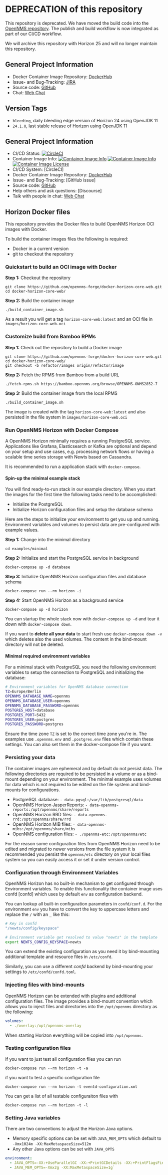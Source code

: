# DEPRECATION of this repository

This repository is deprecated.
We have moved the build code into the [OpenNMS repository](https://github.com/OpenNMS/opennms/tree/develop/opennms-container/horizon).
The publish and build workflow is now integrated as part of our CI/CD workflow.

We will archive this repository with Horizon 25 and will no longer maintain this repository.

## General Project Information

* Docker Container Image Repository: [DockerHub]
* Issue- and Bug-Tracking: [JIRA]
* Source code: [GitHub]
* Chat: [Web Chat]

## Version Tags

* `bleeding`, daily bleeding edge version of Horizon 24 using OpenJDK 11
* `24.1.0`, last stable release of Horizon using OpenJDK 11

## General Project Information

* CI/CD Status: [![CircleCI](https://circleci.com/gh/opennms-forge/docker-horizon-core-web.svg?style=svg)](https://circleci.com/gh/opennms-forge/docker-horizon-core-web)
* Container Image Info: [![Container Image Info](https://images.microbadger.com/badges/version/opennms/horizon-core-web.svg)](https://microbadger.com/images/opennms/horizon-core-web "Get your own version badge on microbadger.com") [![Container Image Info](https://images.microbadger.com/badges/image/opennms/horizon-core-web.svg)](https://microbadger.com/images/opennms/horizon-core-web "Get your own image badge on microbadger.com") [![Container Image License](https://images.microbadger.com/badges/license/opennms/horizon-core-web.svg)](https://microbadger.com/images/opennms/horizon-core-web "Get your own license badge on microbadger.com")
* CI/CD System: [CircleCI]
* Docker Container Image Repository: [DockerHub]
* Issue- and Bug-Tracking: [GitHub issue]
* Source code: [GitHub]
* Help others and ask questions: [Discourse]
* Talk with people in chat: [Web Chat]

## Horizon Docker files

This repository provides the Docker files to build OpenNMS Horizon OCI images with Docker.

To build the container images files the following is required:

* Docker in a current version
* git to checkout the repository

### Quickstart to build an OCI image with Docker

**Step 1:** Checkout the repository

```shell
git clone https://github.com/opennms-forge/docker-horizon-core-web.git
cd docker-horizon-core-web/
```

**Step 2:** Build the container image

```shell
./build_container_image.sh
```

As a result you will get a tag `horizon-core-web:latest` and an OCI file in `images/horizon-core-web.oci`

### Customize build from Bamboo RPMs

**Step 1:** Check out the repository to build a Docker image

```shell
git clone https://github.com/opennms-forge/docker-horizon-core-web.git
cd docker-horizon-core-web/
git checkout -b refactor/images origin/refactor/image
```

**Step 2:** Fetch the RPMS from Bamboo from a build URL

```shell
./fetch-rpms.sh https://bamboo.opennms.org/browse/OPENNMS-ONMS2852-7
```

**Step 3:** Build the container image from the local RPMS

```shell
./build_container_image.sh
```

The image is created with the tag `horizon-core-web:latest` and also persisted in the file system in `images/horizon-core-web.oci`

### Run OpenNMS Horizon with Docker Compose

A OpenNMS Horizon minimally requires a running PostgreSQL service.
Applications like Grafana, Elasticsearch or Kafka are optional and depend on your setup and use cases, e.g. processing network flows or having a scalable time series storage with Newts based on Cassandra.

It is recommended to run a application stack with `docker-compose`.

#### Spin-up the minimal example stack

You will find ready-to-run stack in our example directory.
When you start the images for the first time the following tasks need to be accomplished:

* Initialize the PostgreSQL
* Initialize Horizon configuration files and setup the database schema

Here are the steps to initialize your environment to get you up and running.
Environment variables and volumes to persist data are pre-configured with example values.

**Step 1:** Change into the minimal directory

```
cd examples/minimal
```

**Step 2:** Initialize and start the PostgreSQL service in background

```
docker-compose up -d database
```

**Step 3:** Initialize OpenNMS Horizon configuration files and database schema

```
docker-compose run --rm horizon -i
```

**Step 4:** Start OpenNMS Horizon as a background service

```
docker-compose up -d horizon
```

You can startup the whole stack now with `docker-compose up -d` and tear it down with `docker-compose down`.

If you want to **delete all your data** to start fresh use `docker-compose down -v` which deletes also the used volumes.
The content in the bind-mount directory will not be deleted.

#### Minimal required environment variables

For a minimal stack with PostgreSQL you need the following environment variables to setup the connection to PostgreSQL and initializing the database:

```bash
# Environment variables for OpenNMS database connection
TZ=Europe/Berlin
OPENNMS_DATABASE_NAME=opennms
OPENNMS_DATABASE_USER=opennms
OPENNMS_DATABASE_PASSWORD=opennms
POSTGRES_HOST=database
POSTGRES_PORT=5432
POSTGRES_USER=postgres
POSTGRES_PASSWORD=postgres
```

Ensure the time zone `TZ` is set to the correct time zone you're in.
The examples use `.opennms.env` and `.postgres.env` files which contain these settings.
You can also set them in the docker-compose file if you want.

### Persisting your data

The container images are ephemeral and by default do not persist data.
The following directories are required to be persisted in a volume or as a bind-mount depending on your environment.
The minimal example uses volumes for data which is not required to be edited on the file system and bind-mounts for configurations.

* PostgreSQL database: `- data-pgsql:/var/lib/postgresql/data`
* OpenNMS Horizon JasperReports: `- data-opennms-reports:/opt/opennms/share/reports`
* OpenNMS Horizon RRD files: `- data-opennms-rrd:/opt/opennms/share/rrd`
* OpenNMS Horizon MIB files: `- data-opennms-mibs:/opt/opennms/share/mibs`
* OpenNMS configuration files: `- ./opennms-etc:/opt/opennms/etc`
      

For the reason some configuration files from OpenNMS Horizon need to be edited and migrated to newer versions from the file system it is recommended you persist the `opennms/etc` directory on your local files system so you can easily access it or set it under version control.

### Configuration through Environment Variables

OpenNMS Horizon has no built-in mechanism to get configured through Environment variables.
To enable this functionality the container image uses confd [confd] which uses by default `env` as configuration backend.

You can lookup all built-in configuration parameters in `confd/conf.d`. For the environment `env` you have to convert the key to uppercase letters and replace the `/` with an `_` like this:

```bash
# Key in confd
"/newts/config/keyspace"

# Environment variable get resolved to value "newts" in the template
export NEWTS_CONFIG_KEYSPACE=newts
```

You can extend the existing configuration as you need it by bind-mounting additional template and resource files in `/etc/confd`.

Similarly, you can use a different _confd_ backend by bind-mounting your settings to `/etc/confd/confd.toml`.

### Injecting files with bind-mounts

OpenNMS Horizon can be extended with plugins and additional configuration files.
The image provides a bind-mount convention which allows you to inject files and directories into the `/opt/opennms` directory as the following:

```yaml
volumes:
  - ./overlay:/opt/opennms-overlay
```

When starting Horizon everything will be copied into `/opt/opennms`.

### Testing configuration files

If you want to just test all configuration files you can run

```
docker-compose run --rm horizon -t -a
```

if you want to test a specific configuration file

```
docker-compose run --rm horizon -t eventd-configuration.xml
```

You can get a list of all testable configuraiton files with

```
docker-compose run --rm horizon -t -l
```

### Setting Java variables

There are two conventions to adjust the Horizon Java options.

* Memory specific options can be set with `JAVA_MEM_OPTS` which default to `-Xmx1024m -XX:MaxMetaspaceSize=512m`
* Any other Java options can be set with `JAVA_OPTS`

```yaml
environment:
  - JAVA_OPTS=-XX:+UseParallelGC -XX:+PrintGCDetails -XX:+PrintFlagsFinal
  - JAVA_MEM_OPTS=-Xmx2g -XX:MaxMetaspaceSize=1g`
```

[GitHub]: https://github.com/OpenNMS/opennms/tree/develop/opennms-container/horizon
[DockerHub]: https://hub.docker.com/r/opennms/horizon
[JIRA]: https://issues.opennms.org
[Web Chat]: https://chats.opennms.org/opennms-discuss
